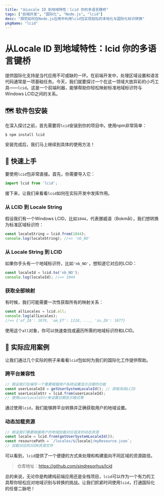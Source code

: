 ```yaml
---
title: "从Locale ID 到地域特性：lcid 你的多语言键桥"
tags: ["前端开发", "国际化", "Node.js", "lcid"]
desc: "探究如何在Node.js应用中利用lcid包实现轻松的本地化与国际化标识转换"
pkgName: "lcid"
---
```


# 从Locale ID 到地域特性：lcid 你的多语言键桥

提供国际化支持是当代应用不可或缺的一环。在前端开发中，处理区域设置和语言代码通常是一项基础任务。今天，我们就要探讨一个在这一领域大放异彩的小巧工具——`lcid`。这是一个前端利器，能够帮助你轻松映射标准地域标识符与Windows LCID之间的关系。

## 🗺️ 软件包安装

在深入探讨之前，首先需要将`lcid`安装到你的项目中。使用npm非常简单：

```shell
$ npm install lcid
```

安装完成后，我们马上继续到具体的使用方法！

## 🚀 快速上手

要使用`lcid`包非常直接。首先，你需要导入它：

```javascript
import lcid from 'lcid';
```

接下来，让我们来看看`lcid`如何在实际开发中发挥作用。

### 从 LCID 到 Locale String

假设我们有一个Windows LCID，比如`1044`，代表挪威语（Bokmål），我们想转换为标准区域标识符：

```javascript
const localeString = lcid.from(1044);
console.log(localeString); //=> 'nb_NO'
```

### 从 Locale String 到 LCID

如果你手头有一个地域标识符，比如`'nb_NO'`，想知道它对应的LCID：

```javascript
const localeId = lcid.to('nb_NO');
console.log(localeId); //=> 1044
```

### 获取全部映射

有时候，我们可能需要一次性获取所有的映射关系：

```javascript
const allLocales = lcid.all;
console.log(allLocales);
//=> {'af_ZA': 1078, 'am_ET': 1118, ..., 'zu_ZA': 1077}
```

使用这个`all`对象，你可以快速查找或遍历所需的地域标识符和LCID。

## 🎯 实际应用案例

让我们通过几个实际的例子来看看`lcid`包如何为我们的国际化工作提供帮助。

### 跨平台兼容性

```javascript
// 假设我们在编写一个需要根据用户系统设置显示日期的功能
const userLocaleId = getUserSystemLocaleId(); // 获取系统LCID
const userLocaleStr = lcid.from(userLocaleId);
// 使用userLocaleStr来设置日期显示格式等
```

通过使用`lcid`，我们能够跨平台转换并正确获取用户的地域设置。

### 动态加载资源

```javascript
// 假设我们需要根据用户的地域加载对应语言的动态资源
const locale = lcid.from(getUserSystemLocaleId());
const resourcePath = `/locales/${locale}/myResource.json`;
// 加载对应的JSON资源文件
```

可以看到，`lcid`提供了一个便捷的方式来处理和构建面向不同区域的资源路径。

> 仓库地址：https://github.com/sindresorhus/lcid

总的来说，无论你是构建纯前端应用还是全栈项目，`lcid`可以作为一个有力的工具帮你轻松应对地域识别与转换的挑战。让我们抓紧时间使用`lcid`，打通国际化的任督二脉吧！